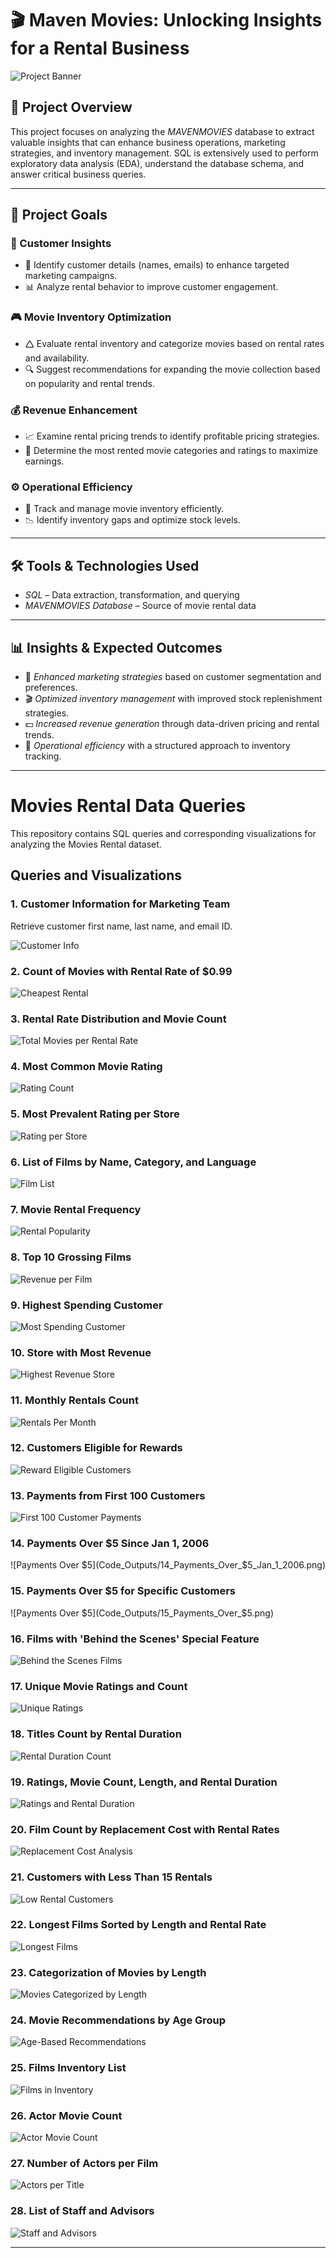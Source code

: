 # 🎬 Maven Movies: Unlocking Insights for a Rental Business

![Project Banner](Code_Outputs/banner1.jpg)

## 📌 Project Overview
This project focuses on analyzing the *MAVENMOVIES* database to extract valuable insights that can enhance business operations, marketing strategies, and inventory management. SQL is extensively used to perform exploratory data analysis (EDA), understand the database schema, and answer critical business queries.


---

## 🎯 Project Goals

### 🛒 Customer Insights

- 📌 Identify customer details (names, emails) to enhance targeted marketing campaigns.
- 📊 Analyze rental behavior to improve customer engagement.

### 🎮 Movie Inventory Optimization

- 🛆 Evaluate rental inventory and categorize movies based on rental rates and availability.
- 🔍 Suggest recommendations for expanding the movie collection based on popularity and rental trends.

### 💰 Revenue Enhancement

- 📈 Examine rental pricing trends to identify profitable pricing strategies.
- 🎥 Determine the most rented movie categories and ratings to maximize earnings.

### ⚙️ Operational Efficiency

- 📌 Track and manage movie inventory efficiently.
- 📉 Identify inventory gaps and optimize stock levels.

---

## 🛠️ Tools & Technologies Used
- *SQL* – Data extraction, transformation, and querying
- *MAVENMOVIES Database* – Source of movie rental data

---

## 📊 Insights & Expected Outcomes
- 📢 *Enhanced marketing strategies* based on customer segmentation and preferences.
- 🎬 *Optimized inventory management* with improved stock replenishment strategies.
- 💵 *Increased revenue generation* through data-driven pricing and rental trends.
- 📌 *Operational efficiency* with a structured approach to inventory tracking.

---

# Movies Rental Data Queries

This repository contains SQL queries and corresponding visualizations for analyzing the Movies Rental dataset.

## Queries and Visualizations

### 1. Customer Information for Marketing Team
Retrieve customer first name, last name, and email ID.

![Customer Info](Code_Outputs/1_Customer_Info.png)

### 2. Count of Movies with Rental Rate of $0.99
![Cheapest Rental](Code_Outputs/2_Cheapest_Rental.png)

### 3. Rental Rate Distribution and Movie Count
![Total Movies per Rental Rate](Code_Outputs/3_Total_Movies_Per_Rental_Rate.png)

### 4. Most Common Movie Rating
![Rating Count](Code_Outputs/4_Rating_Count.png)

### 5. Most Prevalent Rating per Store
![Rating per Store](Code_Outputs/5_Rating_Per_Store.png)

### 6. List of Films by Name, Category, and Language
![Film List](Code_Outputs/6_Film_List.png)

### 7. Movie Rental Frequency
![Rental Popularity](Code_Outputs/7_Rental_Popularity.png)

### 8. Top 10 Grossing Films
![Revenue per Film](Code_Outputs/8_Revenue_Per_Film.png)

### 9. Highest Spending Customer
![Most Spending Customer](Code_Outputs/9_Most_Spending_Customer.png)

### 10. Store with Most Revenue
![Highest Revenue Store](Code_Outputs/10_Highest_Revenue_Store.png)

### 11. Monthly Rentals Count
![Rentals Per Month](Code_Outputs/11_Rentals_Per_Month.png)

### 12. Customers Eligible for Rewards
![Reward Eligible Customers](Code_Outputs/12_Reward_Eligible_Customers.png)

### 13. Payments from First 100 Customers
![First 100 Customer Payments](Code_Outputs/13_First_100_Customer_Payments.png)

### 14. Payments Over $5 Since Jan 1, 2006
![Payments Over $5](Code_Outputs/14_Payments_Over_$5_Jan_1_2006.png)

### 15. Payments Over $5 for Specific Customers
![Payments Over $5](Code_Outputs/15_Payments_Over_$5.png)

### 16. Films with 'Behind the Scenes' Special Feature
![Behind the Scenes Films](Code_Outputs/16_Behind_The_Scenes_Films.png)

### 17. Unique Movie Ratings and Count
![Unique Ratings](Code_Outputs/17_Unique_Ratings.png)

### 18. Titles Count by Rental Duration
![Rental Duration Count](Code_Outputs/18_Rental_Duration_Count.png)

### 19. Ratings, Movie Count, Length, and Rental Duration
![Ratings and Rental Duration](Code_Outputs/19_Ratings_And_Rental_Duration.png)

### 20. Film Count by Replacement Cost with Rental Rates
![Replacement Cost Analysis](Code_Outputs/20_Ratings_And_Rental_Duration_Min_Max_Avg.png)

### 21. Customers with Less Than 15 Rentals
![Low Rental Customers](Code_Outputs/21_Low_Rental_Customers.png)

### 22. Longest Films Sorted by Length and Rental Rate
![Longest Films](Code_Outputs/22_Longest_Films.png)

### 23. Categorization of Movies by Length
![Movies Categorized by Length](Code_Outputs/23_Movies_Categorized_By_Length.png)

### 24. Movie Recommendations by Age Group
![Age-Based Recommendations](Code_Outputs/24_Age_Based_Recommendations.png)

### 25. Films Inventory List
![Films in Inventory](Code_Outputs/25_Films_In_Inventory.png)

### 26. Actor Movie Count
![Actor Movie Count](Code_Outputs/26_Actor_Movie_Count.png)

### 27. Number of Actors per Film
![Actors per Title](Code_Outputs/27_Actors_Per_Title.png)

### 28. List of Staff and Advisors
![Staff and Advisors](Code_Outputs/28_Staff_And_Advisors.png)

---
